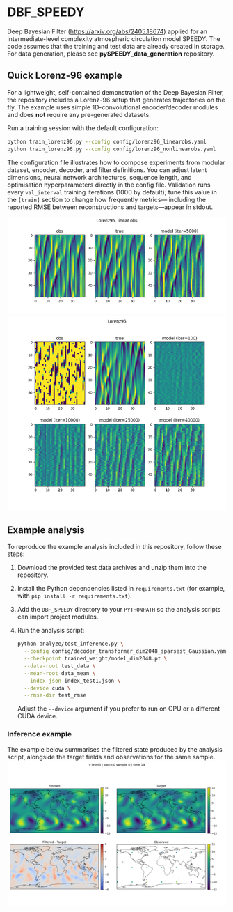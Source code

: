 # DBF_SPEEDY
Deep Bayesian Filter (https://arxiv.org/abs/2405.18674) applied for an intermediate-level complexity atmospheric circulation model SPEEDY. 
The code assumes that the training and test data are already created in storage. For data generation, please see **pySPEEDY_data_generation** repository.

## Quick Lorenz-96 example

For a lightweight, self-contained demonstration of the Deep Bayesian Filter, the repository includes a Lorenz-96 setup that generates trajectories on the fly. The example uses simple 1D-convolutional encoder/decoder modules and does **not** require any pre-generated datasets.

Run a training session with the default configuration:

```bash
python train_lorenz96.py --config config/lorenz96_linearobs.yaml
python train_lorenz96.py --config config/lorenz96_nonlinearobs.yaml
```

The configuration file illustrates how to compose experiments from modular dataset, encoder, decoder, and filter definitions. You can adjust latent dimensions, neural network architectures, sequence length, and optimisation hyperparameters directly in the config file. Validation runs every `val_interval` training iterations (1000 by default); tune this value in the `[train]` section to change how frequently metrics— including the reported RMSE between reconstructions and targets—appear in stdout.

![Inference example](figure/example_Lorenz_linear.png)
![Inference example](figure/example_Lorenz_nonlinear.png)

## Example analysis

To reproduce the example analysis included in this repository, follow these steps:

1. Download the provided test data archives and unzip them into the repository.
2. Install the Python dependencies listed in `requirements.txt` (for example, with `pip install -r requirements.txt`).
3. Add the `DBF_SPEEDY` directory to your `PYTHONPATH` so the analysis scripts can import project modules.
4. Run the analysis script:

   ```bash
   python analyze/test_inference.py \
     --config config/decoder_transformer_dim2048_sparsest_Gaussian.yaml \
     --checkpoint trained_weight/model_dim2048.pt \
     --data-root test_data \
     --mean-root data_mean \
     --index-json index_test1.json \
     --device cuda \
     --rmse-dir test_rmse
   ```

   Adjust the `--device` argument if you prefer to run on CPU or a different CUDA device.

### Inference example

The example below summarises the filtered state produced by the analysis script, alongside the target fields and observations for the same sample.
![Inference example](figure/v_level3_batch0000_sample0000_time19.png)
